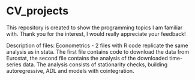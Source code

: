 # CV_projects
This repository is created to show the programming topics I am familiar with. Thank you for the interest, I would really appreciate your feedback!

Description of files:
Econometrics - 2 files with R code replicate the same analysis as in stata. The first file contains code to download the data from Eurostat, the second file contains the analysis of the downloaded time-series data. The analysis consists of stationarity checks, building autoregressive, ADL and models with cointegration.
